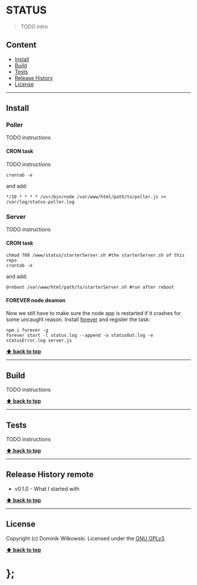 STATUS
======

> TODO intro


## Content

* [Install](#install)
* [Build](#build)
* [Tests](#tests)
* [Release History](#release-history-remote)
* [License](#license)


----------------------------------------------------------------------------------------------------------------------------------------------------------------


## Install

### Poller

TODO instructions

#### CRON task

TODO instructions

```shell
crontab -e
```

and add:

```shell
*/10 * * * * /usr/bin/node /var/www/html/path/to/poller.js >> /var/log/status-poller.log
```

### Server

TODO instructions

#### CRON task

```shell
chmod 700 /www/status/starterServer.sh #the starterServer.sh of this repo
crontab -e
```

and add:

```shell
@reboot /var/www/html/path/to/starterServer.sh #run after reboot
```

#### FOREVER node deamon

Now we still have to make sure the node app is restarted if it crashes for some uncaught reason. Install [forever](https://github.com/foreverjs/forever) and
register the task:

```shell
npm i forever -g
forever start -l status.log --append -o statusOut.log -e statusError.log server.js
```


**[⬆ back to top](#content)**


----------------------------------------------------------------------------------------------------------------------------------------------------------------


## Build

TODO instructions


**[⬆ back to top](#content)**


----------------------------------------------------------------------------------------------------------------------------------------------------------------


## Tests

TODO instructions


**[⬆ back to top](#content)**


----------------------------------------------------------------------------------------------------------------------------------------------------------------


## Release History remote

* v0.1.0 - What I started with

**[⬆ back to top](#content)**


----------------------------------------------------------------------------------------------------------------------------------------------------------------


## License

Copyright (c) Dominik Wilkowski. Licensed under the [GNU GPLv3](https://raw.githubusercontent.com/dominikwilkowski/status/master/LICENSE).

**[⬆ back to top](#content)**

# };